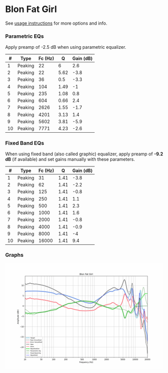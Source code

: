 # Blon Fat Girl
See [usage instructions](https://github.com/jaakkopasanen/AutoEq#usage) for more options and info.

### Parametric EQs
Apply preamp of -2.5 dB when using parametric equalizer.

|   # | Type    |   Fc (Hz) |    Q |   Gain (dB) |
|-----|---------|-----------|------|-------------|
|   1 | Peaking |        22 | 6    |         2.6 |
|   2 | Peaking |        22 | 5.62 |        -3.8 |
|   3 | Peaking |        36 | 0.5  |        -3.3 |
|   4 | Peaking |       104 | 1.49 |        -1   |
|   5 | Peaking |       235 | 1.08 |         0.8 |
|   6 | Peaking |       604 | 0.66 |         2.4 |
|   7 | Peaking |      2626 | 1.55 |        -1.7 |
|   8 | Peaking |      4201 | 3.13 |         1.4 |
|   9 | Peaking |      5602 | 3.81 |        -5.9 |
|  10 | Peaking |      7771 | 4.23 |        -2.6 |

### Fixed Band EQs
When using fixed band (also called graphic) equalizer, apply preamp of **-9.2 dB** (if available) and set gains manually with these parameters.

|   # | Type    |   Fc (Hz) |    Q |   Gain (dB) |
|-----|---------|-----------|------|-------------|
|   1 | Peaking |        31 | 1.41 |        -3.8 |
|   2 | Peaking |        62 | 1.41 |        -2.2 |
|   3 | Peaking |       125 | 1.41 |        -0.8 |
|   4 | Peaking |       250 | 1.41 |         1.1 |
|   5 | Peaking |       500 | 1.41 |         2.3 |
|   6 | Peaking |      1000 | 1.41 |         1.6 |
|   7 | Peaking |      2000 | 1.41 |        -0.8 |
|   8 | Peaking |      4000 | 1.41 |        -0.9 |
|   9 | Peaking |      8000 | 1.41 |        -4   |
|  10 | Peaking |     16000 | 1.41 |         9.4 |

### Graphs
![](./Blon%20Fat%20Girl.png)
